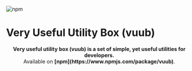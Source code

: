 ![npm](https://img.shields.io/npm/v/vuub?style=flat-square&color=blue)

# Very Useful Utility Box (vuub)

<p align="center">
    <b>
        Very useful utility box (vuub) is a set of simple, yet useful utilities for developers. 
    </b><br>
    Available on <b>[npm](https://www.npmjs.com/package/vuub)</b>.
</p>

